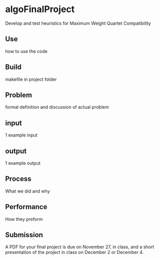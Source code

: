 algoFinalProject
================
Develop and test heuristics for Maximum Weight Quartet Compatibility

Use
---
how to use the code

Build
-----
makefile in project folder

Problem
-------
formal definition and discussion of actual problem

input
-----
1 example input

output
------
1 example output

Process
-------
What we did and why

Performance
-----------
How they preform

Submission
----------
A PDF for your final project is due on November 27, in class, and a short presentation of the project in class on December 2 or December 4.
